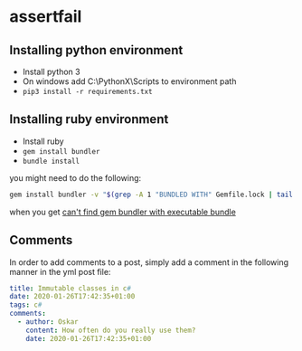 # assertfail

## Installing python environment

- Install python 3
- On windows add C:\PythonX\Scripts to environment path
- ```pip3 install -r requirements.txt```

## Installing ruby environment

- Install ruby
- ```gem install bundler```
- ```bundle install```

you might need to do the following:

```sh
gem install bundler -v "$(grep -A 1 "BUNDLED WITH" Gemfile.lock | tail -n 1)"
```

when you get [can't find gem bundler with executable bundle](https://bundler.io/blog/2019/05/14/solutions-for-cant-find-gem-bundler-with-executable-bundle.html)

## Comments

In order to add comments to a post, simply add a comment in the following manner in the yml post file:

```yml
title: Immutable classes in c#
date: 2020-01-26T17:42:35+01:00
tags: c#
comments:
  - author: Oskar
    content: How often do you really use them?
    date: 2020-01-26T17:42:35+01:00
```
